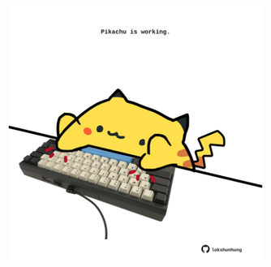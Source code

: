 <!-- built at 07/08/2025, 22:00:35 UTC -->
<p align="center">
  <img width="500" height="500" src="./ReadmeImage.svg">
</p>
